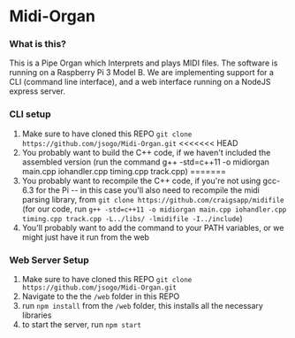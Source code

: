 # Midi-Organ
### What is this?
This is a Pipe Organ which Interprets and plays MIDI files. The software is running on a Raspberry Pi 3 Model B. 
We are implementing support for a CLI (command line interface), and a web interface running on a NodeJS express server. 


### CLI setup
1. Make sure to have cloned this REPO `git clone https://github.com/jsogo/Midi-Organ.git`
<<<<<<< HEAD
2. You probably want to build the C++ code, if we haven't included the assembled version
   (run the command g++ -std=c++11 -o midiorgan main.cpp iohandler.cpp timing.cpp track.cpp)
=======
2. You probably want to recompile the C++ code, if you're not using gcc-6.3 for the Pi -- in this case you'll 
   also need to recompile the midi parsing library, from `git clone https://github.com/craigsapp/midifile`
   (for our code, run `g++ -std=c++11 -o midiorgan main.cpp iohandler.cpp timing.cpp track.cpp -L../libs/ -lmidifile -I../include`) 
3. You'll probably want to add the command to your PATH variables, or we might just have it run from the web

### Web Server Setup
1. Make sure to have cloned this REPO `git clone https://github.com/jsogo/Midi-Organ.git`
2. Navigate to the the `/web` folder in this REPO
3. run `npm install` from the `/web` folder, this installs all the necessary libraries
4. to start the server, run `npm start`
